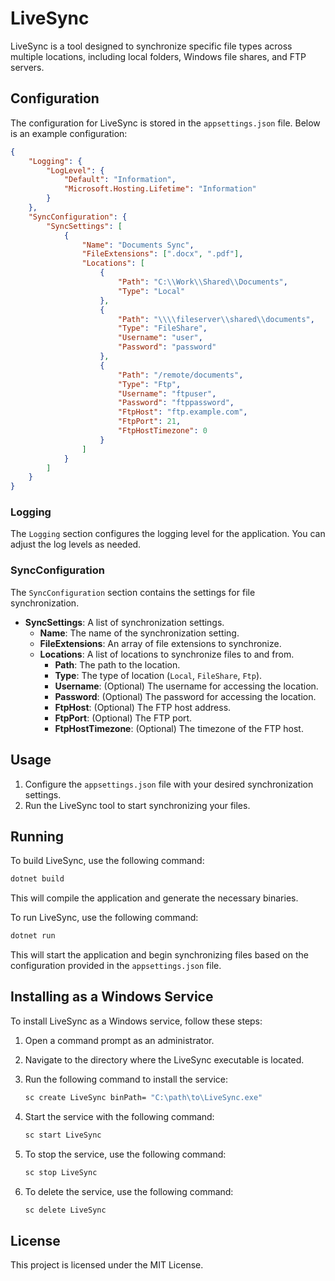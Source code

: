 # LiveSync

LiveSync is a tool designed to synchronize specific file types across multiple locations, including local folders, Windows file shares, and FTP servers.

## Configuration

The configuration for LiveSync is stored in the `appsettings.json` file. Below is an example configuration:

```json
{
    "Logging": {
        "LogLevel": {
            "Default": "Information",
            "Microsoft.Hosting.Lifetime": "Information"
        }
    },
    "SyncConfiguration": {
        "SyncSettings": [
            {
                "Name": "Documents Sync",
                "FileExtensions": [".docx", ".pdf"],
                "Locations": [
                    {
                        "Path": "C:\\Work\\Shared\\Documents",
                        "Type": "Local"
                    },
                    {
                        "Path": "\\\\fileserver\\shared\\documents",
                        "Type": "FileShare",
                        "Username": "user",
                        "Password": "password"
                    },
                    {
                        "Path": "/remote/documents",
                        "Type": "Ftp",
                        "Username": "ftpuser",
                        "Password": "ftppassword",
                        "FtpHost": "ftp.example.com",
                        "FtpPort": 21,
                        "FtpHostTimezone": 0
                    }
                ]
            }
        ]
    }
}
```

### Logging

The `Logging` section configures the logging level for the application. You can adjust the log levels as needed.

### SyncConfiguration

The `SyncConfiguration` section contains the settings for file synchronization.

- **SyncSettings**: A list of synchronization settings.
  - **Name**: The name of the synchronization setting.
  - **FileExtensions**: An array of file extensions to synchronize.
  - **Locations**: A list of locations to synchronize files to and from.
    - **Path**: The path to the location.
    - **Type**: The type of location (`Local`, `FileShare`, `Ftp`).
    - **Username**: (Optional) The username for accessing the location.
    - **Password**: (Optional) The password for accessing the location.
    - **FtpHost**: (Optional) The FTP host address.
    - **FtpPort**: (Optional) The FTP port.
    - **FtpHostTimezone**: (Optional) The timezone of the FTP host.

## Usage

1. Configure the `appsettings.json` file with your desired synchronization settings.
2. Run the LiveSync tool to start synchronizing your files.

## Running

To build LiveSync, use the following command:

```sh
dotnet build
```

This will compile the application and generate the necessary binaries.

To run LiveSync, use the following command:

```sh
dotnet run
```

This will start the application and begin synchronizing files based on the configuration provided in the `appsettings.json` file.

## Installing as a Windows Service

To install LiveSync as a Windows service, follow these steps:

1. Open a command prompt as an administrator.
2. Navigate to the directory where the LiveSync executable is located.
3. Run the following command to install the service:

    ```sh
    sc create LiveSync binPath= "C:\path\to\LiveSync.exe"
    ```

4. Start the service with the following command:

    ```sh
    sc start LiveSync
    ```

5. To stop the service, use the following command:

    ```sh
    sc stop LiveSync
    ```

6. To delete the service, use the following command:

    ```sh
    sc delete LiveSync
    ```

## License

This project is licensed under the MIT License.
